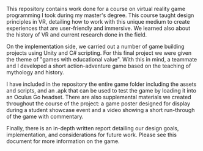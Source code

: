This repository contains work done for a course on virtual reality game programming I took during my master's degree. This course taught design principles in VR, detailing how to work with this unique medium to create experiences that are user-friendly and immersive. We learned also about the history of VR and current research done in the field.

On the implementation side, we carried out a number of game building projects using Unity and C# scripting. For this final project we were given the theme of "games with educational value". With this in mind, a teammate and I developed a short action-adventure game based on the teaching of mythology and history.

I have included in the repository the entire game folder including the assets and scripts, and an .apk that can be used to test the game by loading it into an Oculus Go headset. There are also supplemental materials we created throughout the course of the project: a game poster designed for display during a student showcase event and a video showing a short run-through of the game with commentary.

Finally, there is an in-depth written report detailing our design goals, implementation, and considerations for future work. Please see this document for more information on the game.